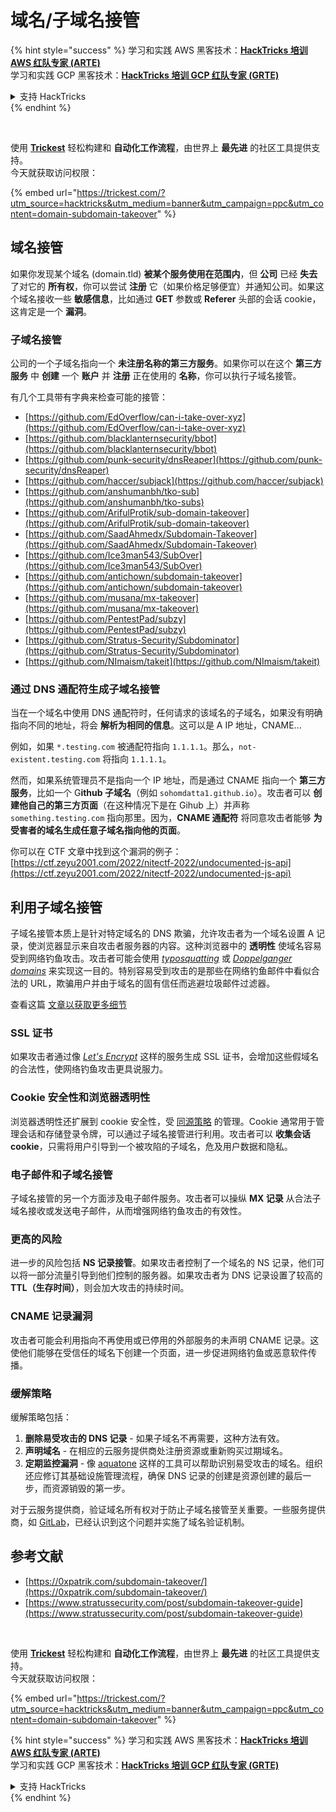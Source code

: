 # 域名/子域名接管

{% hint style="success" %}
学习和实践 AWS 黑客技术：<img src="../.gitbook/assets/arte.png" alt="" data-size="line">[**HackTricks 培训 AWS 红队专家 (ARTE)**](https://training.hacktricks.xyz/courses/arte)<img src="../.gitbook/assets/arte.png" alt="" data-size="line">\
学习和实践 GCP 黑客技术：<img src="../.gitbook/assets/grte.png" alt="" data-size="line">[**HackTricks 培训 GCP 红队专家 (GRTE)**<img src="../.gitbook/assets/grte.png" alt="" data-size="line">](https://training.hacktricks.xyz/courses/grte)

<details>

<summary>支持 HackTricks</summary>

* 查看 [**订阅计划**](https://github.com/sponsors/carlospolop)!
* **加入** 💬 [**Discord 群组**](https://discord.gg/hRep4RUj7f) 或 [**Telegram 群组**](https://t.me/peass) 或 **关注** 我们的 **Twitter** 🐦 [**@hacktricks\_live**](https://twitter.com/hacktricks\_live)**.**
* **通过向** [**HackTricks**](https://github.com/carlospolop/hacktricks) 和 [**HackTricks Cloud**](https://github.com/carlospolop/hacktricks-cloud) GitHub 仓库提交 PR 分享黑客技巧。

</details>
{% endhint %}

<figure><img src="../.gitbook/assets/image (48).png" alt=""><figcaption></figcaption></figure>

\
使用 [**Trickest**](https://trickest.com/?utm\_source=hacktricks\&utm\_medium=text\&utm\_campaign=ppc\&utm\_term=trickest\&utm\_content=domain-subdomain-takeover) 轻松构建和 **自动化工作流程**，由世界上 **最先进** 的社区工具提供支持。\
今天就获取访问权限：

{% embed url="https://trickest.com/?utm_source=hacktricks&utm_medium=banner&utm_campaign=ppc&utm_content=domain-subdomain-takeover" %}

## 域名接管

如果你发现某个域名 (domain.tld) **被某个服务使用在范围内**，但 **公司** 已经 **失去** 了对它的 **所有权**，你可以尝试 **注册** 它（如果价格足够便宜）并通知公司。如果这个域名接收一些 **敏感信息**，比如通过 **GET** 参数或 **Referer** 头部的会话 cookie，这肯定是一个 **漏洞**。

### 子域名接管

公司的一个子域名指向一个 **未注册名称的第三方服务**。如果你可以在这个 **第三方服务** 中 **创建** 一个 **账户** 并 **注册** 正在使用的 **名称**，你可以执行子域名接管。

有几个工具带有字典来检查可能的接管：

* [https://github.com/EdOverflow/can-i-take-over-xyz](https://github.com/EdOverflow/can-i-take-over-xyz)
* [https://github.com/blacklanternsecurity/bbot](https://github.com/blacklanternsecurity/bbot)
* [https://github.com/punk-security/dnsReaper](https://github.com/punk-security/dnsReaper)
* [https://github.com/haccer/subjack](https://github.com/haccer/subjack)
* [https://github.com/anshumanbh/tko-sub](https://github.com/anshumanbh/tko-subs)
* [https://github.com/ArifulProtik/sub-domain-takeover](https://github.com/ArifulProtik/sub-domain-takeover)
* [https://github.com/SaadAhmedx/Subdomain-Takeover](https://github.com/SaadAhmedx/Subdomain-Takeover)
* [https://github.com/Ice3man543/SubOver](https://github.com/Ice3man543/SubOver)
* [https://github.com/antichown/subdomain-takeover](https://github.com/antichown/subdomain-takeover)
* [https://github.com/musana/mx-takeover](https://github.com/musana/mx-takeover)
* [https://github.com/PentestPad/subzy](https://github.com/PentestPad/subzy)
* [https://github.com/Stratus-Security/Subdominator](https://github.com/Stratus-Security/Subdominator)
* [https://github.com/NImaism/takeit](https://github.com/NImaism/takeit)

### 通过 DNS 通配符生成子域名接管

当在一个域名中使用 DNS 通配符时，任何请求的该域名的子域名，如果没有明确指向不同的地址，将会 **解析为相同的信息**。这可以是 A IP 地址，CNAME...

例如，如果 `*.testing.com` 被通配符指向 `1.1.1.1`。那么，`not-existent.testing.com` 将指向 `1.1.1.1`。

然而，如果系统管理员不是指向一个 IP 地址，而是通过 CNAME 指向一个 **第三方服务**，比如一个 G**ithub 子域名**（例如 `sohomdatta1.github.io`）。攻击者可以 **创建他自己的第三方页面**（在这种情况下是在 Gihub 上）并声称 `something.testing.com` 指向那里。因为，**CNAME 通配符** 将同意攻击者能够 **为受害者的域名生成任意子域名指向他的页面**。

你可以在 CTF 文章中找到这个漏洞的例子：[https://ctf.zeyu2001.com/2022/nitectf-2022/undocumented-js-api](https://ctf.zeyu2001.com/2022/nitectf-2022/undocumented-js-api)

## 利用子域名接管

子域名接管本质上是针对特定域名的 DNS 欺骗，允许攻击者为一个域名设置 A 记录，使浏览器显示来自攻击者服务器的内容。这种浏览器中的 **透明性** 使域名容易受到网络钓鱼攻击。攻击者可能会使用 [_typosquatting_](https://en.wikipedia.org/wiki/Typosquatting) 或 [_Doppelganger domains_](https://en.wikipedia.org/wiki/Doppelg%C3%A4nger) 来实现这一目的。特别容易受到攻击的是那些在网络钓鱼邮件中看似合法的 URL，欺骗用户并由于域名的固有信任而逃避垃圾邮件过滤器。

查看这篇 [文章以获取更多细节](https://0xpatrik.com/subdomain-takeover/)

### **SSL 证书**

如果攻击者通过像 [_Let's Encrypt_](https://letsencrypt.org/) 这样的服务生成 SSL 证书，会增加这些假域名的合法性，使网络钓鱼攻击更具说服力。

### **Cookie 安全性和浏览器透明性**

浏览器透明性还扩展到 cookie 安全性，受 [同源策略](https://en.wikipedia.org/wiki/Same-origin\_policy) 的管理。Cookie 通常用于管理会话和存储登录令牌，可以通过子域名接管进行利用。攻击者可以 **收集会话 cookie**，只需将用户引导到一个被攻陷的子域名，危及用户数据和隐私。

### **电子邮件和子域名接管**

子域名接管的另一个方面涉及电子邮件服务。攻击者可以操纵 **MX 记录** 从合法子域名接收或发送电子邮件，从而增强网络钓鱼攻击的有效性。

### **更高的风险**

进一步的风险包括 **NS 记录接管**。如果攻击者控制了一个域名的 NS 记录，他们可以将一部分流量引导到他们控制的服务器。如果攻击者为 DNS 记录设置了较高的 **TTL（生存时间）**，则会加大攻击的持续时间。

### CNAME 记录漏洞

攻击者可能会利用指向不再使用或已停用的外部服务的未声明 CNAME 记录。这使他们能够在受信任的域名下创建一个页面，进一步促进网络钓鱼或恶意软件传播。

### **缓解策略**

缓解策略包括：

1. **删除易受攻击的 DNS 记录** - 如果子域名不再需要，这种方法有效。
2. **声明域名** - 在相应的云服务提供商处注册资源或重新购买过期域名。
3. **定期监控漏洞** - 像 [aquatone](https://github.com/michenriksen/aquatone) 这样的工具可以帮助识别易受攻击的域名。组织还应修订其基础设施管理流程，确保 DNS 记录的创建是资源创建的最后一步，而资源销毁的第一步。

对于云服务提供商，验证域名所有权对于防止子域名接管至关重要。一些服务提供商，如 [GitLab](https://about.gitlab.com/2018/02/05/gitlab-pages-custom-domain-validation/)，已经认识到这个问题并实施了域名验证机制。

## 参考文献

* [https://0xpatrik.com/subdomain-takeover/](https://0xpatrik.com/subdomain-takeover/)
* [https://www.stratussecurity.com/post/subdomain-takeover-guide](https://www.stratussecurity.com/post/subdomain-takeover-guide)

<figure><img src="../.gitbook/assets/image (48).png" alt=""><figcaption></figcaption></figure>

\
使用 [**Trickest**](https://trickest.com/?utm\_source=hacktricks\&utm\_medium=text\&utm\_campaign=ppc\&utm\_term=trickest\&utm\_content=domain-subdomain-takeover) 轻松构建和 **自动化工作流程**，由世界上 **最先进** 的社区工具提供支持。\
今天就获取访问权限：

{% embed url="https://trickest.com/?utm_source=hacktricks&utm_medium=banner&utm_campaign=ppc&utm_content=domain-subdomain-takeover" %}

{% hint style="success" %}
学习和实践 AWS 黑客技术：<img src="../.gitbook/assets/arte.png" alt="" data-size="line">[**HackTricks 培训 AWS 红队专家 (ARTE)**](https://training.hacktricks.xyz/courses/arte)<img src="../.gitbook/assets/arte.png" alt="" data-size="line">\
学习和实践 GCP 黑客技术：<img src="../.gitbook/assets/grte.png" alt="" data-size="line">[**HackTricks 培训 GCP 红队专家 (GRTE)**<img src="../.gitbook/assets/grte.png" alt="" data-size="line">](https://training.hacktricks.xyz/courses/grte)

<details>

<summary>支持 HackTricks</summary>

* 查看 [**订阅计划**](https://github.com/sponsors/carlospolop)!
* **加入** 💬 [**Discord 群组**](https://discord.gg/hRep4RUj7f) 或 [**Telegram 群组**](https://t.me/peass) 或 **关注** 我们的 **Twitter** 🐦 [**@hacktricks\_live**](https://twitter.com/hacktricks\_live)**.**
* **通过向** [**HackTricks**](https://github.com/carlospolop/hacktricks) 和 [**HackTricks Cloud**](https://github.com/carlospolop/hacktricks-cloud) GitHub 仓库提交 PR 分享黑客技巧。

</details>
{% endhint %}
